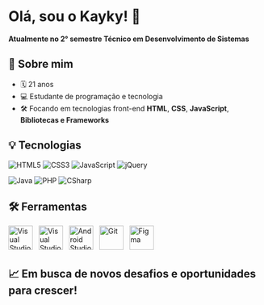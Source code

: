 # Olá, sou o Kayky! 👋

**Atualmente no 2° semestre Técnico em Desenvolvimento de Sistemas**  

## 🚀 Sobre mim

- 🗓️ 21 anos
- 💻 Estudante de programação e tecnologia
- 🛠️ Focando em tecnologias front-end **HTML**, **CSS**, **JavaScript**, **Bibliotecas e Frameworks**

## 💡 Tecnologias

![HTML5](https://img.shields.io/badge/HTML5-E34F26?style=for-the-badge&logo=html5&logoColor=white)
![CSS3](https://img.shields.io/badge/CSS3-1572B6?style=for-the-badge&logo=css3&logoColor=white)
![JavaScript](https://img.shields.io/badge/JavaScript-F7DF1E?style=for-the-badge&logo=javascript&logoColor=black)
![jQuery](https://img.shields.io/badge/jQuery-0769AD?style=for-the-badge&logo=jquery&logoColor=white)

![Java](https://img.shields.io/badge/Java-007396?style=for-the-badge&logo=java&logoColor=white)
![PHP](https://img.shields.io/badge/PHP-777BB4?style=for-the-badge&logo=php&logoColor=white)
![CSharp](https://img.shields.io/badge/C%23-239120?style=for-the-badge&logo=c-sharp&logoColor=white)


## 🛠️ Ferramentas

<img src="https://upload.wikimedia.org/wikipedia/commons/thumb/2/2c/Visual_Studio_Icon_2022.svg/1200px-Visual_Studio_Icon_2022.svg.png" alt="Visual Studio" width="48" height="48" style="margin-right:8px"/>
<img src="https://cdn.jsdelivr.net/gh/devicons/devicon/icons/vscode/vscode-original.svg" alt="Visual Studio Code" width="48" height="48" style="margin-right:8px"/>
<img src="https://cdn.jsdelivr.net/gh/devicons/devicon/icons/androidstudio/androidstudio-original.svg" alt="Android Studio" width="48" height="48" style="margin-right:8px"/>
<img src="https://cdn.simpleicons.org/git/F05032" alt="Git" width="48" height="48" style="margin-right:8px"/>
<img src="https://cdn.simpleicons.org/figma" alt="Figma" width="48" height="48" style="margin-right:8px"/>



## 📈 Em busca de novos desafios e oportunidades para crescer!
